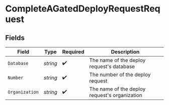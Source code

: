 # CompleteAGatedDeployRequestRequest


## Fields

| Field                                         | Type                                          | Required                                      | Description                                   |
| --------------------------------------------- | --------------------------------------------- | --------------------------------------------- | --------------------------------------------- |
| `Database`                                    | *string*                                      | :heavy_check_mark:                            | The name of the deploy request's database     |
| `Number`                                      | *string*                                      | :heavy_check_mark:                            | The number of the deploy request              |
| `Organization`                                | *string*                                      | :heavy_check_mark:                            | The name of the deploy request's organization |